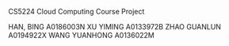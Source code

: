 CS5224 Cloud Computing Course Project

HAN, BING       A0186003N
XU YIMING       A0133972B
ZHAO GUANLUN    A0194922X 
WANG YUANHONG   A0136022M
